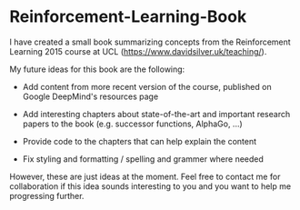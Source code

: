 # Reinforcement-Learning-Book

I have created a small book summarizing concepts from the Reinforcement Learning 2015 course at UCL (https://www.davidsilver.uk/teaching/).

My future ideas for this book are the following:

- Add content from more recent version of the course, published on Google DeepMind's resources page

- Add interesting chapters about state-of-the-art and important research papers to the book (e.g. successor functions, AlphaGo, ...)

- Provide code to the chapters that can help explain the content

- Fix styling and formatting / spelling and grammer where needed

However, these are just ideas at the moment. Feel free to contact me for collaboration if this idea sounds interesting to you and you want to help me progressing further. 

